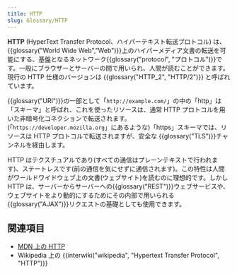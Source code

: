 ```yaml
---
title: HTTP
slug: Glossary/HTTP
---
```

**HTTP** (HyperText Transfer Protocol、ハイパーテキスト転送プロトコル) は、{{glossary("World Wide Web","Web")}}上のハイパーメディア文書の転送を可能にする、基盤となるネットワーク{{glossary("protocol", "プロトコル")}}です。一般にブラウザーとサーバーの間で用いられ、人間が読むことができます。現行の HTTP 仕様のバージョンは {{glossary("HTTP_2", "HTTP/2")}} と呼ばれています。

{{glossary("URI")}}の一部として「`http://example.com/`」の中の「http」は「スキーマ」と呼ばれ、これを使ったリソースは、通常 HTTP プロトコルを用いた非暗号化コネクションで転送されます。(「`https://developer.mozilla.org`」にあるような)「https」スキーマでは、リソースは HTTP プロトコルで転送されますが、安全な {{glossary("TLS")}}チャンネルを経由します。

HTTP はテクスチュアルであり(すべての通信はプレーンテキストで行われます)、ステートレスです(前の通信を気にせずに通信されます)。この特性は人間がワールドワイドウェブ上の文書(ウェブサイト)を読むのに理想的です。しかし HTTP は、サーバーからサーバーへの{{glossary("REST")}}ウェブサービスや、ウェブサイトをより動的にするためにその内部で用いられる{{glossary("AJAX")}}リクエストの基礎としても使用できます。

## 関連項目

- [MDN 上の HTTP](/ja/docs/Web/HTTP)
- Wikipedia 上の {{interwiki("wikipedia", "Hypertext Transfer Protocol", "HTTP")}}
